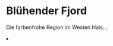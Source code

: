 # Blühender Fjord

Die farbenfrohe Region im Westen Hals...

<procedure title="Städte und besondere Orte">
<list columns="3">
<li><a href="Frelia.md"></a></li>
</list>
</procedure>
